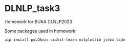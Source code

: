 # DLNLP_task3
Homework for BUAA DLNLP2023

Some packages used in homework:

`
pip install pyLDAvis scikit-learn matplotlib jieba tqdm
`
